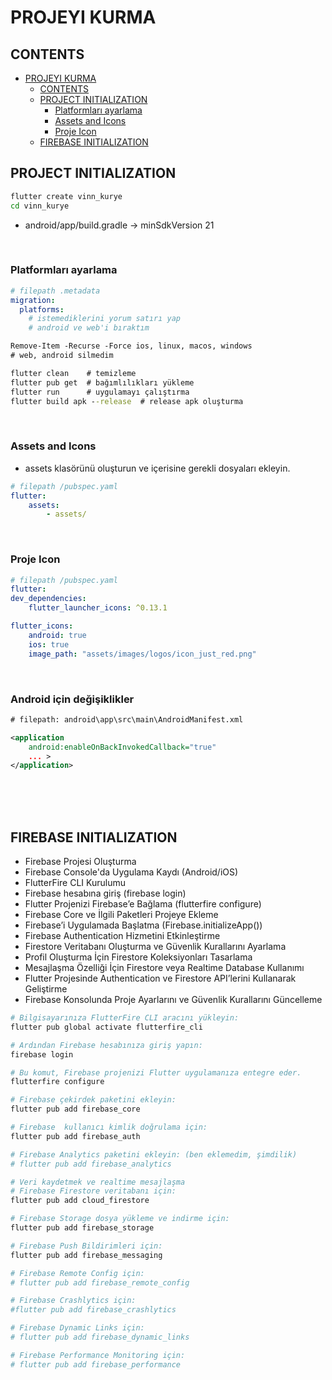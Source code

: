 # PROJEYI KURMA 


## CONTENTS
- [PROJEYI KURMA](#projeyi-kurma)
  - [CONTENTS](#contents)
  - [PROJECT INITIALIZATION](#project-initialization)
    - [Platformları ayarlama](#platformları-ayarlama)
    - [Assets and Icons](#assets-and-icons)
    - [Proje Icon](#proje-icon)
  - [FIREBASE INITIALIZATION](#firebase-initialization)



## PROJECT INITIALIZATION

```bat
flutter create vinn_kurye
cd vinn_kurye
```

- android/app/build.gradle -> minSdkVersion 21


<br>


### Platformları ayarlama

``` yaml
# filepath .metadata
migration:
  platforms:
    # istemediklerini yorum satırı yap
    # android ve web'i bıraktım
```

```ps
Remove-Item -Recurse -Force ios, linux, macos, windows
# web, android silmedim
```

```bat
flutter clean    # temizleme
flutter pub get  # bağımlılıkları yükleme
flutter run      # uygulamayı çalıştırma
flutter build apk --release  # release apk oluşturma
```

<br>


### Assets and Icons

- assets klasörünü oluşturun ve içerisine gerekli dosyaları ekleyin.

``` yaml
# filepath /pubspec.yaml
flutter:
    assets:
        - assets/
```

<br>

### Proje Icon

``` yaml
# filepath /pubspec.yaml
flutter:
dev_dependencies:
    flutter_launcher_icons: ^0.13.1

flutter_icons:
    android: true
    ios: true
    image_path: "assets/images/logos/icon_just_red.png"

```

<br>

### Android için değişiklikler


```xml
# filepath: android\app\src\main\AndroidManifest.xml

<application
    android:enableOnBackInvokedCallback="true"
    ... >
</application>
```


<br><br><br>



## FIREBASE INITIALIZATION

- Firebase Projesi Oluşturma
- Firebase Console'da Uygulama Kaydı (Android/iOS)
- FlutterFire CLI Kurulumu
- Firebase hesabına giriş (firebase login)
- Flutter Projenizi Firebase’e Bağlama (flutterfire configure)
- Firebase Core ve İlgili Paketleri Projeye Ekleme
- Firebase’i Uygulamada Başlatma (Firebase.initializeApp())
- Firebase Authentication Hizmetini Etkinleştirme
- Firestore Veritabanı Oluşturma ve Güvenlik Kurallarını Ayarlama
- Profil Oluşturma İçin Firestore Koleksiyonları Tasarlama
- Mesajlaşma Özelliği İçin Firestore veya Realtime Database Kullanımı
- Flutter Projesinde Authentication ve Firestore API’lerini Kullanarak Geliştirme
- Firebase Konsolunda Proje Ayarlarını ve Güvenlik Kurallarını Güncelleme

```bash
# Bilgisayarınıza FlutterFire CLI aracını yükleyin:
flutter pub global activate flutterfire_cli

# Ardından Firebase hesabınıza giriş yapın:
firebase login

# Bu komut, Firebase projenizi Flutter uygulamanıza entegre eder.
flutterfire configure

# Firebase çekirdek paketini ekleyin:
flutter pub add firebase_core

# Firebase  kullanıcı kimlik doğrulama için:
flutter pub add firebase_auth

# Firebase Analytics paketini ekleyin: (ben eklemedim, şimdilik)
# flutter pub add firebase_analytics

# Veri kaydetmek ve realtime mesajlaşma
# Firebase Firestore veritabanı için:
flutter pub add cloud_firestore

# Firebase Storage dosya yükleme ve indirme için:
flutter pub add firebase_storage

# Firebase Push Bildirimleri için:
flutter pub add firebase_messaging

# Firebase Remote Config için:
# flutter pub add firebase_remote_config

# Firebase Crashlytics için:
#flutter pub add firebase_crashlytics

# Firebase Dynamic Links için:
# flutter pub add firebase_dynamic_links

# Firebase Performance Monitoring için:
# flutter pub add firebase_performance
```

<br>
